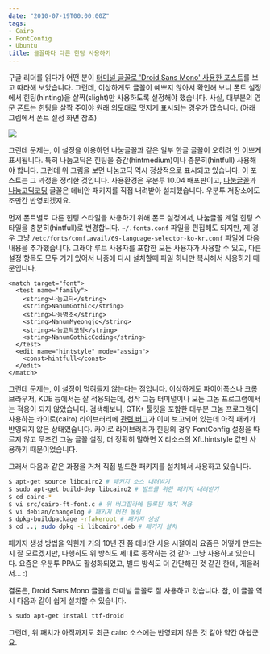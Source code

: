 ```yaml
---
date: "2010-07-19T00:00:00Z"
tags:
- Cairo
- FontConfig
- Ubuntu
title: 글꼴마다 다른 힌팅 사용하기
---
```


구글 리더를 읽다가 어떤 분이 [터미널 글꼴로 'Droid Sans Mono' 사용한 포스트](http://blog.digital-scurf.org/2010/07/13#dev-fonts)를 보고 따라해 보았습니다. 그런데, 이상하게도 글꼴이 예쁘지 않아서 확인해 보니 폰트 설정에서 힌팅(hinting)을 살짝(slight)만 사용하도록 설정해야 했습니다. 사실, 대부분의 영문 폰트는 힌팅을 살짝 주어야 원래 의도대로 멋지게 표시되는 경우가 많습니다. (아래 그림에서 폰트 설정 화면 참조)

![](/figures/gnome-font-properties.png)

그런데 문제는, 이 설정을 이용하면 나눔글꼴과 같은 일부 한글 글꼴이 오히려 안 이쁘게 표시됩니다. 특히 나눔고딕은 힌팅을 중간(hintmedium)이나 충분히(hintfull) 사용해야 합니다. 그런데 위 그림을 보면 나눔고딕 역시 정상적으로 표시되고 있습니다. 이 포스트는 그 과정을 정리한 것입니다. 사용환경은 우분투 10.04 배포판이고, [나눔글꼴](http://packages.debian.org/sid/ttf-nanum)과 [나눔고딕코딩](http://packages.debian.org/sid/ttf-nanum-coding) 글꼴은 데비안 패키지를 직접 내려받아 설치했습니다. 우분투 저장소에도 조만간 반영되겠지요.

먼저 폰트별로 다른 힌팅 스타일을 사용하기 위해 폰트 설정에서, 나눔글꼴 계열 힌팅 스타일을 충분히(hintfull)로 변경합니다. `~/.fonts.conf` 파일을 편집해도 되지만, 제 경우 그냥 ﻿﻿`﻿/etc/fonts/conf.avail/69-language-selector-ko-kr.conf` 파일에 다음 내용을 추가했습니다. 그래야 루트 사용자를 포함한 모든 사용자가 사용할 수 있고, 다른 설정 항목도 모두 거기 있어서 나중에 다시 설치할때 파일 하나만 복사해서 사용하기 때문입니다.

    <match target="font">
      <test name="family">
        <string>나눔고딕</string>
        <string>NanumGothic</string>
        <string>나눔명조</string>
        <string>NanumMyeongjo</string>
        <string>나눔고딕코딩</string>
        <string>NanumGothicCoding</string>
      </test>
      <edit name="hintstyle" mode="assign">
        <const>hintfull</const>
      </edit>
    </match>

그런데 문제는, 이 설정이 먹혀들지 않는다는 점입니다. 이상하게도 파이어폭스나 크롬브라우저, KDE 등에서는 잘 적용되는데, 정작 그놈 터미널이나 모든 그놈 프로그램에서는 적용이 되지 않았습니다. 검색해보니, GTK+ 툴킷을 포함한 대부분 그놈 프로그램이 사용하는 카이로(cairo) 라이브러리에 [관련 버그](http://bugs.freedesktop.org/show_bug.cgi?id=11838)가 이미 보고되어 있는데 아직 패키가 반영되지 않은 상태였습니다. 카이로 라이브러리가 힌팅의 경우 FontConfig 설정을 따르지 않고 무조건 그놈 글꼴 설정, 더 정확히 말하면 X 리소스의 Xft.hintstyle 값만 사용하기 때문이었습니다.

그래서 다음과 같은 과정을 거쳐 직접 빌드한 패키지를 설치해서 사용하고 있습니다.

```sh
$ apt-get source libcairo2 # 패키지 소스 내려받기
$ sudo apt-get build-dep libcairo2 # 빌드를 위한 패키지 내려받기
$ cd cairo-*
$ vi src/cairo-ft-font.c # 위 버그질라에 등록된 패치 적용
$ vi debian/changelog # 패키지 버전 올림
$ dpkg-buildpackage -rfakeroot # 패키지 생성
$ cd ..; sudo dpkg -i libcairo*.deb # 패키지 설치
```

패키지 생성 방법을 익힌게 거의 10년 전 쯤 데비안 사용 시절이라 요즘은 어떻게 만드는지 잘 모르겠지만, 다행히도 위 방식도 제대로 동작하는 것 같아 그냥 사용하고 있습니다. 요즘은 우분투 PPA도 활성화되었고, 빌드 방식도 더 간단해진 것 같긴 한데, 게을러서... :)

결론은, Droid Sans Mono 글꼴을 터미널 글꼴로 잘 사용하고 있습니다. 참, 이 글꼴 역시 다음과 같이 쉽게 설치할 수 있습니다.

```sh
$ sudo apt-get install ttf-droid
```

그런데, 위 패치가 아직까지도 최근 cairo 소스에는 반영되지 않은 것 같아 약간 아쉽군요.
